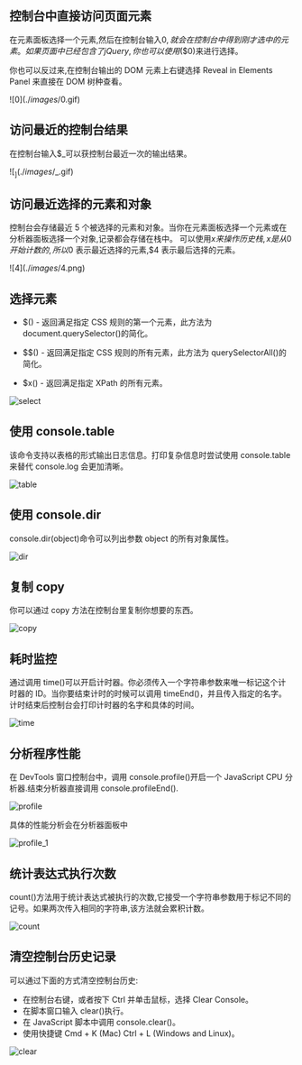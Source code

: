 ## 控制台中直接访问页面元素

在元素面板选择一个元素,然后在控制台输入$0,就会在控制台中得到刚才选中的元素。如果页面中已经包含了jQuery,你也可以使用$(\$0)来进行选择。

你也可以反过来,在控制台输出的 DOM 元素上右键选择 Reveal in Elements Panel 来直接在 DOM 树种查看。

![$0](./images/$0.gif)

## 访问最近的控制台结果

在控制台输入\$\_可以获控制台最近一次的输出结果。

![$_](./images/$_.gif)

## 访问最近选择的元素和对象

控制台会存储最近 5 个被选择的元素和对象。当你在元素面板选择一个元素或在分析器面板选择一个对象,记录都会存储在栈中。 可以使用$x来操作历史栈,x是从0开始计数的,所以$0 表示最近选择的元素,\$4 表示最后选择的元素。

![$4](./images/$4.png)

## 选择元素

- \$() - 返回满足指定 CSS 规则的第一个元素，此方法为 document.querySelector()的简化。

- \$\$() - 返回满足指定 CSS 规则的所有元素，此方法为 querySelectorAll()的简化。

- \$x() - 返回满足指定 XPath 的所有元素。

![select](./images/select.png)

## 使用 console.table

该命令支持以表格的形式输出日志信息。打印复杂信息时尝试使用 console.table 来替代 console.log 会更加清晰。

![table](./images/table.png)

## 使用 console.dir

console.dir(object)命令可以列出参数 object 的所有对象属性。

![dir](./images/dir.gif)

## 复制 copy

你可以通过 copy 方法在控制台里复制你想要的东西。

![copy](./images/copy.gif)

## 耗时监控

通过调用 time()可以开启计时器。你必须传入一个字符串参数来唯一标记这个计时器的 ID。当你要结束计时的时候可以调用 timeEnd()，并且传入指定的名字。计时结束后控制台会打印计时器的名字和具体的时间。

![time](./images/time.png)

## 分析程序性能

在 DevTools 窗口控制台中，调用 console.profile()开启一个 JavaScript CPU 分析器.结束分析器直接调用 console.profileEnd().

![profile](./images/profile.png)

具体的性能分析会在分析器面板中

![profile_1](./images/profile_1.png)

## 统计表达式执行次数

count()方法用于统计表达式被执行的次数,它接受一个字符串参数用于标记不同的记号。如果两次传入相同的字符串,该方法就会累积计数。

![count](./images/count.png)

## 清空控制台历史记录

可以通过下面的方式清空控制台历史:

- 在控制台右键，或者按下 Ctrl 并单击鼠标，选择 Clear Console。
- 在脚本窗口输入 clear()执行。
- 在 JavaScript 脚本中调用 console.clear()。
- 使用快捷键 Cmd + K (Mac) Ctrl + L (Windows and Linux)。

![clear](./images/clear.gif)
